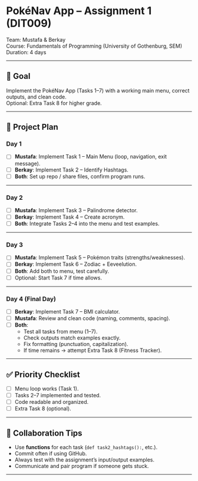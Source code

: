 # PokéNav App – Assignment 1 (DIT009)

Team: Mustafa & Berkay  
Course: Fundamentals of Programming (University of Gothenburg, SEM)  
Duration: 4 days

---

## 🎯 Goal
Implement the PokéNav App (Tasks 1–7) with a working main menu, correct outputs, and clean code.  
Optional: Extra Task 8 for higher grade.

---

## 📅 Project Plan

### **Day 1**
- [ ] **Mustafa**: Implement Task 1 – Main Menu (loop, navigation, exit message).  
- [ ] **Berkay**: Implement Task 2 – Identify Hashtags.  
- [ ] **Both**: Set up repo / share files, confirm program runs.  

---

### **Day 2**
- [ ] **Mustafa**: Implement Task 3 – Palindrome detector.  
- [ ] **Berkay**: Implement Task 4 – Create acronym.  
- [ ] **Both**: Integrate Tasks 2–4 into the menu and test examples.  

---

### **Day 3**
- [ ] **Mustafa**: Implement Task 5 – Pokémon traits (strengths/weaknesses).  
- [ ] **Berkay**: Implement Task 6 – Zodiac + Eeveelution.  
- [ ] **Both**: Add both to menu, test carefully.  
- [ ] Optional: Start Task 7 if time allows.  

---

### **Day 4 (Final Day)**
- [ ] **Berkay**: Implement Task 7 – BMI calculator.  
- [ ] **Mustafa**: Review and clean code (naming, comments, spacing).  
- [ ] **Both**:  
  - Test all tasks from menu (1–7).  
  - Check outputs match examples exactly.  
  - Fix formatting (punctuation, capitalization).  
  - If time remains → attempt Extra Task 8 (Fitness Tracker).  

---

## ✅ Priority Checklist
- [ ] Menu loop works (Task 1).  
- [ ] Tasks 2–7 implemented and tested.  
- [ ] Code readable and organized.  
- [ ] Extra Task 8 (optional).  

---

## 🔑 Collaboration Tips
- Use **functions** for each task (`def task2_hashtags():`, etc.).  
- Commit often if using GitHub.  
- Always test with the assignment’s input/output examples.  
- Communicate and pair program if someone gets stuck.  

---